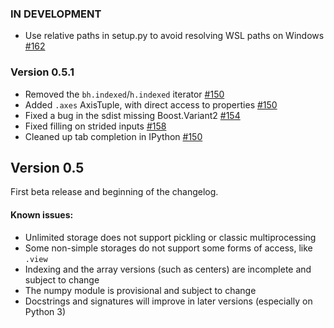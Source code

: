 ### IN DEVELOPMENT

* Use relative paths in setup.py to avoid resolving WSL paths on Windows [#162][]

[#162]: https://github.com/scikit-hep/boost-histogram/pull/162



### Version 0.5.1

* Removed the `bh.indexed`/`h.indexed` iterator [#150][]
* Added `.axes` AxisTuple, with direct access to properties [#150][]
* Fixed a bug in the sdist missing Boost.Variant2 [#154][]
* Fixed filling on strided inputs [#158][]
* Cleaned up tab completion in IPython [#150][]



[#150]: https://github.com/scikit-hep/boost-histogram/pull/150
[#154]: https://github.com/scikit-hep/boost-histogram/pull/154
[#158]: https://github.com/scikit-hep/boost-histogram/pull/158
[#159]: https://github.com/scikit-hep/boost-histogram/pull/159


## Version 0.5

First beta release and beginning of the changelog.

#### Known issues:

* Unlimited storage does not support pickling or classic multiprocessing
* Some non-simple storages do not support some forms of access, like `.view`
* Indexing and the array versions (such as centers) are incomplete and subject to change
* The numpy module is provisional and subject to change
* Docstrings and signatures will improve in later versions (especially on Python 3)

